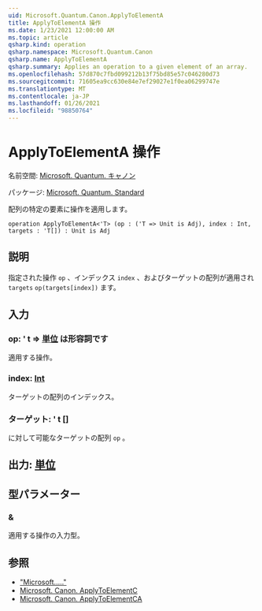 ```yaml
---
uid: Microsoft.Quantum.Canon.ApplyToElementA
title: ApplyToElementA 操作
ms.date: 1/23/2021 12:00:00 AM
ms.topic: article
qsharp.kind: operation
qsharp.namespace: Microsoft.Quantum.Canon
qsharp.name: ApplyToElementA
qsharp.summary: Applies an operation to a given element of an array.
ms.openlocfilehash: 57d870c7fbd099212b13f75bd85e57c046280d73
ms.sourcegitcommit: 71605ea9cc630e84e7ef29027e1f0ea06299747e
ms.translationtype: MT
ms.contentlocale: ja-JP
ms.lasthandoff: 01/26/2021
ms.locfileid: "98850764"
---
```

# <a name="applytoelementa-operation"></a>ApplyToElementA 操作

名前空間: [Microsoft. Quantum. キャノン](xref:Microsoft.Quantum.Canon)

パッケージ: [Microsoft. Quantum. Standard](https://nuget.org/packages/Microsoft.Quantum.Standard)


配列の特定の要素に操作を適用します。

```qsharp
operation ApplyToElementA<'T> (op : ('T => Unit is Adj), index : Int, targets : 'T[]) : Unit is Adj
```


## <a name="description"></a>説明

指定された操作 `op` 、インデックス `index` 、およびターゲットの配列が適用され `targets` `op(targets[index])` ます。

## <a name="input"></a>入力

### <a name="op--t--unit--is-adj"></a>op: ' t => [単位](xref:microsoft.quantum.lang-ref.unit)  は形容詞です

適用する操作。


### <a name="index--int"></a>index: [Int](xref:microsoft.quantum.lang-ref.int)

ターゲットの配列のインデックス。


### <a name="targets--t"></a>ターゲット: ' t []

に対して可能なターゲットの配列 `op` 。



## <a name="output--unit"></a>出力: [単位](xref:microsoft.quantum.lang-ref.unit)



## <a name="type-parameters"></a>型パラメーター

### <a name="t"></a>&

適用する操作の入力型。

## <a name="see-also"></a>参照

- ["Microsoft....."](xref:Microsoft.Quantum.Canon.ApplyToElement)
- [Microsoft. Canon. ApplyToElementC](xref:Microsoft.Quantum.Canon.ApplyToElementC)
- [Microsoft. Canon. ApplyToElementCA](xref:Microsoft.Quantum.Canon.ApplyToElementCA)